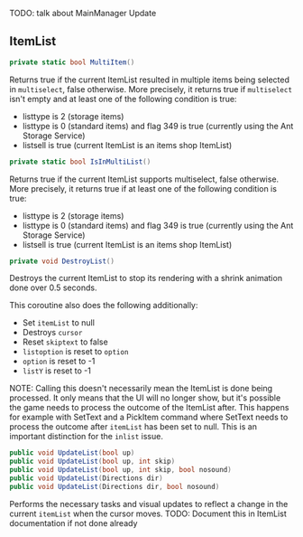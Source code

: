 TODO: talk about MainManager Update


## ItemList

```cs
private static bool MultiItem()
```
Returns true if the current ItemList resulted in multiple items being selected in `multiselect`, false otherwise. More precisely, it returns true if `multiselect` isn't empty and at least one of the following condition is true:

- listtype is 2 (storage items)
- listtype is 0 (standard items) and flag 349 is true (currently using the Ant Storage Service)
- listsell is true (current ItemList is an items shop ItemList)

```cs
private static bool IsInMultiList()
```
Returns true if the current ItemList supports multiselect, false otherwise. More precisely, it returns true if at least one of the following condition is true:

- listtype is 2 (storage items)
- listtype is 0 (standard items) and flag 349 is true (currently using the Ant Storage Service)
- listsell is true (current ItemList is an items shop ItemList)

```cs
private void DestroyList()
```
Destroys the current ItemList to stop its rendering with a shrink animation done over 0.5 seconds.

This coroutine also does the following additionally:

- Set `itemList` to null
- Destroys `cursor`
- Reset `skiptext` to false
- `listoption` is reset to `option`
- `option` is reset to -1
- `listY` is reset to -1

NOTE: Calling this doesn't necessarily mean the ItemList is done being processed. It only means that the UI will no longer show, but it's possible the game needs to process the outcome of the ItemList after. This happens for example with SetText and a PickItem command where SetText needs to process the outcome after `itemList` has been set to null. This is an important distinction for the `inlist` issue.

```cs
public void UpdateList(bool up)
public void UpdateList(bool up, int skip)
public void UpdateList(bool up, int skip, bool nosound)
public void UpdateList(Directions dir)
public void UpdateList(Directions dir, bool nosound)
```
Performs the necessary tasks and visual updates to reflect a change in the current `itemList` when the cursor moves. TODO: Document this in ItemList documentation if not done already

